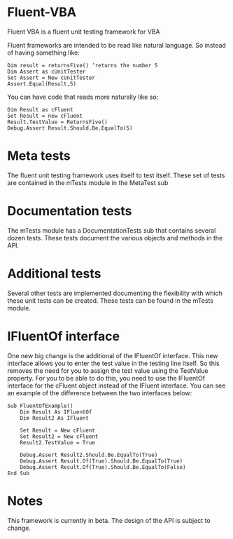 # Fluent-VBA
Fluent VBA is a fluent unit testing framework for VBA

Fluent frameworks are intended to be read like natural language. So instead of having something like:

    Dim result = returnsFive() ‘returns the number 5
    Dim Assert as cUnitTester
    Set Assert = New cUnitTester
    Assert.Equal(Result,5)
 
You can have code that reads more naturally like so:

    Dim Result as cFluent
    Set Result = new cFluent
    Result.TestValue = ReturnsFive()
    Debug.Assert Result.Should.Be.EqualTo(5)
    
# Meta tests

The fluent unit testing framework uses itself to test itself. These set of tests are contained in the mTests module in the MetaTest sub

# Documentation tests

The mTests module has a DocumentationTests sub that contains several dozen tests. These tests document the various objects and methods in the API.

# Additional tests

Several other tests are implemented documenting the flexibility with which these unit tests can be created. These tests can be found in the mTests module.

# IFluentOf interface

One new big change is the additional of the IFluentOf interface. This new interface allows you to enter the test value in the testing line itself. So this removes the need for you to assign the test value using the TestValue property. For you to be able to do this, you need to use the IFluentOf interface for the cFluent object instead of the IFluent interface. You can see an example of the difference between the two interfaces below:

    Sub FluentOfExample()
        Dim Result As IFluentOf
        Dim Result2 As IFluent

        Set Result = New cFluent
        Set Result2 = New cFluent
        Result2.TestValue = True

        Debug.Assert Result2.Should.Be.EqualTo(True)
        Debug.Assert Result.Of(True).Should.Be.EqualTo(True)
        Debug.Assert Result.Of(True).Should.Be.EqualTo(False)
    End Sub

# Notes
This framework is currently in beta. The design of the API is subject to change.
